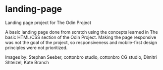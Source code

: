 # landing-page
Landing page project for The Odin Project

A basic landing page done from scratch using the concepts learned in The basic HTML/CSS section of the Odin Project. Making the page responsive was not the goal of the project, so responsiveness and mobile-first design principles were not prioritized.

Images by: Stephan Seeber, cottonbro studio, cottonbro CG studio, Dimitri Shteizel, Kate Branch